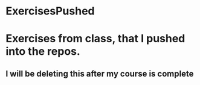 # ExercisesPushed
# Exercises from class, that I pushed into the repos.
## I will be deleting this after my course is complete
